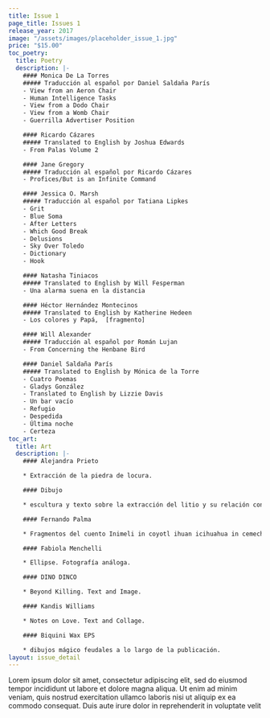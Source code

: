```yaml
---
title: Issue 1
page_title: Issues 1
release_year: 2017
image: "/assets/images/placeholder_issue_1.jpg"
price: "$15.00"
toc_poetry:
  title: Poetry
  description: |-
    #### Monica De La Torres
    ##### Traducción al español por Daniel Saldaña París
    - View from an Aeron Chair
    - Human Intelligence Tasks
    - View from a Dodo Chair
    - View from a Womb Chair
    - Guerrilla Advertiser Position

    #### Ricardo Cázares
    ##### Translated to English by Joshua Edwards
    - From Palas Volume 2

    #### Jane Gregory
    ##### Traducción al español por Ricardo Cázares
    - Profices/But is an Infinite Command

    #### Jessica O. Marsh
    ##### Traducción al español por Tatiana Lipkes
    - Grit
    - Blue Soma
    - After Letters
    - Which Good Break
    - Delusions
    - Sky Over Toledo
    - Dictionary
    - Hook

    #### Natasha Tiniacos
    ##### Translated to English by Will Fesperman
    - Una alarma suena en la distancia

    #### Héctor Hernández Montecinos
    ##### Translated to English by Katherine Hedeen
    - Los colores y Papá,  [fragmento]

    #### Will Alexander
    ##### Traducción al español por Román Lujan
    - From Concerning the Henbane Bird

    #### Daniel Saldaña París
    ##### Translated to English by Mónica de la Torre
    - Cuatro Poemas
    - Gladys González
    - Translated to English by Lizzie Davis
    - Un bar vacío
    - Refugio
    - Despedida
    - Última noche
    - Certeza
toc_art:
  title: Art
  description: |-
    #### Alejandra Prieto

    * Extracción de la piedra de locura.

    #### Dibujo

    * escultura y texto sobre la extracción del litio y su relación con el cuerpo humano.

    #### Fernando Palma

    * Fragmentos del cuento Inimeli in coyotl ihuan icihuahua in cemechin y Kittenmiow en el país de las banderas. Pintura digital.

    #### Fabiola Menchelli

    * Ellipse. Fotografía análoga.

    #### DINO DINCO

    * Beyond Killing. Text and Image.

    #### Kandis Williams

    * Notes on Love. Text and Collage.

    #### Biquini Wax EPS

    * dibujos mágico feudales a lo largo de la publicación.
layout: issue_detail
---
```


Lorem ipsum dolor sit amet, consectetur adipiscing elit, sed do eiusmod tempor incididunt ut labore et dolore magna aliqua. Ut enim ad minim veniam, quis nostrud exercitation ullamco laboris nisi ut aliquip ex ea commodo consequat. Duis aute irure dolor in reprehenderit in voluptate velit
